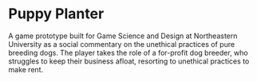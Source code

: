 # Puppy Planter

A game prototype built for Game Science and Design at Northeastern University as a social commentary on the unethical practices of pure breeding dogs. The player takes the role of a for-profit dog breeder, who struggles to keep their business afloat, resorting to unethical practices to make rent.
